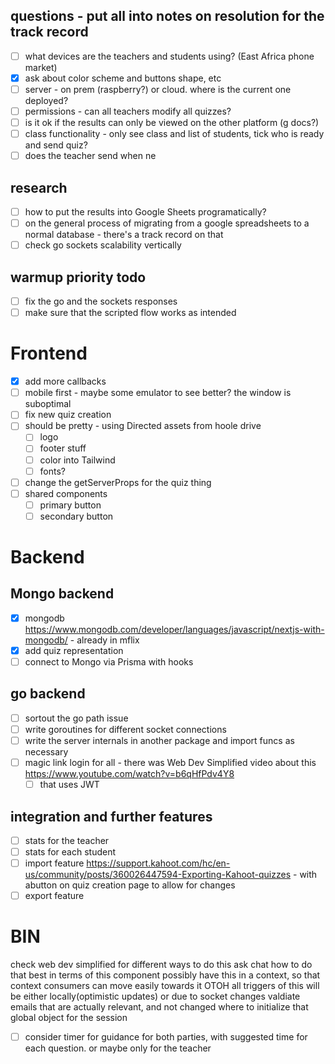 ## questions - put all into notes on resolution for the track record
- [ ] what devices are the teachers and students using? (East Africa phone market)
- [x] ask about color scheme and buttons shape, etc
- [ ] server - on prem (raspberry?) or cloud. where is the current one deployed?
- [ ] permissions - can all teachers modify all quizzes?
- [ ] is it ok if the results can only be viewed on the other platform (g docs?)
- [ ] class functionality - only see class and list of students, tick who is ready and send quiz?
- [ ] does the teacher send when ne

## research
- [ ] how to put the results into Google Sheets programatically?
- [ ] on the general process of migrating from a google spreadsheets to a normal database - there's a track record on that
- [ ] check go sockets scalability vertically

## warmup priority todo
- [ ] fix the go and the sockets responses
- [ ] make sure that the scripted flow works as intended

# Frontend
- [x] add more callbacks
- [ ] mobile first - maybe some emulator to see better? the window is suboptimal
- [ ] fix new quiz creation
- [ ] should be pretty - using Directed assets from hoole drive
  - [ ] logo 
  - [ ] footer stuff
  - [ ] color into Tailwind
  - [ ] fonts?
- [ ] change the getServerProps for the quiz thing
- [ ] shared components
  - [ ] primary button
  - [ ] secondary button

# Backend
## Mongo backend
- [x] mongodb https://www.mongodb.com/developer/languages/javascript/nextjs-with-mongodb/ - already in mflix
- [x] add quiz representation
- [ ] connect to Mongo via Prisma with hooks

## go backend
- [ ] sortout the go path issue
- [ ] write goroutines for different socket connections
- [ ] write the server internals in another package and import funcs as necessary
- [ ] magic link login for all - there was Web Dev Simplified video about this https://www.youtube.com/watch?v=b6qHfPdv4Y8
  - [ ] that uses JWT

## integration and further features
- [ ] stats for the teacher
- [ ] stats for each student
- [ ] import feature https://support.kahoot.com/hc/en-us/community/posts/360026447594-Exporting-Kahoot-quizzes - with abutton on quiz creation page to allow for changes
- [ ] export feature

# BIN
check web dev simplified for different ways to do this
ask chat how to do that best in terms of this component
possibly have this in a context, so that context consumers can move easily towards it
OTOH all triggers of this will be either locally(optimistic updates) or due to socket changes
valdiate emails that are actually relevant, and not changed
where to initialize that global object for the session

- [ ] consider timer for guidance for both parties, with suggested time for each question. or maybe only for the teacher